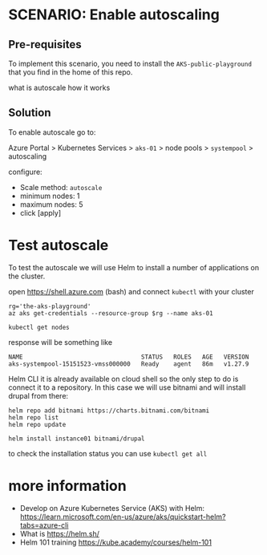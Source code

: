 # SCENARIO: Enable autoscaling

## Pre-requisites

To implement this scenario, you need to install the `AKS-public-playground` that you find in the home of this repo.

what is autoscale
how it works

## Solution

To enable autoscale go to:

Azure Portal > Kubernetes Services > `aks-01` > node pools > `systempool` > autoscaling

configure:
* Scale method: `autoscale`
* minimum nodes: 1
* maximum nodes: 5
* click [apply]
  
# Test autoscale

To test the autoscale we will use Helm to install a number of applications on the cluster.

open https://shell.azure.com (bash) and connect `kubectl` with your cluster

```
rg='the-aks-playground'
az aks get-credentials --resource-group $rg --name aks-01

kubectl get nodes
```
response will be something like

```
NAME                                 STATUS   ROLES   AGE   VERSION
aks-systempool-15151523-vmss000000   Ready    agent   86m   v1.27.9
```

Helm CLI it is already available on cloud shell so the only step to do is connect it to a repository. In this case we will use bitnami and will install drupal from there:

```
helm repo add bitnami https://charts.bitnami.com/bitnami
helm repo list
helm repo update

helm install instance01 bitnami/drupal
```

to check the installation status you can use `kubectl get all`


# more information
* Develop on Azure Kubernetes Service (AKS) with Helm: https://learn.microsoft.com/en-us/azure/aks/quickstart-helm?tabs=azure-cli 
* What is https://helm.sh/ 
* Helm 101 training https://kube.academy/courses/helm-101 
